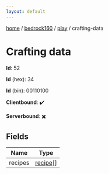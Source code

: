 ```yaml
---
layout: default
---
```


[home](/)  /  [bedrock160](/protocol/bedrock160)  /  [play](/protocol/bedrock160/play)  /  crafting-data

# Crafting data

**Id**: 52

**Id** (hex): 34

**Id** (bin): 00110100

**Clientbound**: ✔️

**Serverbound**: ✖️

## Fields

Name | Type
---|---
recipes | [recipe](/protocol/bedrock160/types/recipe)[]

